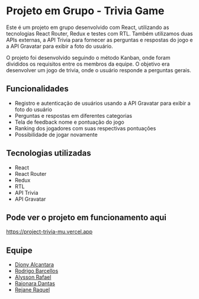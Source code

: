 # Projeto em Grupo - Trivia Game

Este é um projeto em grupo desenvolvido com React, utilizando as tecnologias React Router, Redux e testes com RTL. Também utilizamos duas APIs externas, a API Trivia para fornecer as perguntas e respostas do jogo e a API Gravatar para exibir a foto do usuário.

O projeto foi desenvolvido seguindo o método Kanban, onde foram divididos os requisitos entre os membros da equipe. O objetivo era desenvolver um jogo de trivia, onde o usuário responde a perguntas gerais.

## Funcionalidades

- Registro e autenticação de usuários usando a API Gravatar para exibir a foto do usuário
- Perguntas e respostas em diferentes categorias
- Tela de feedback nome e pontuação do jogo
- Ranking dos jogadores com suas respectivas pontuações
- Possibilidade de jogar novamente

## Tecnologias utilizadas

- React
- React Router
- Redux
- RTL
- API Trivia
- API Gravatar

## Pode ver o projeto em funcionamento aqui

<https://project-trivia-mu.vercel.app>

## Equipe

- [Diony Alcantara](https://github.com/dionyalcantara)
- [Rodrigo Barcellos](https://github.com/rnbarcellos)
- [Alysson Rafael](https://github.com/Rfael-nascm)
- [Raionara Dantas](https://github.com/RaionaraDantas)
- [Rejane Raquel](https://github.com/rejaneraquel)

